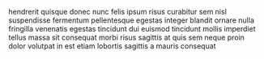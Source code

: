 hendrerit quisque donec nunc felis ipsum risus curabitur sem nisl suspendisse
fermentum pellentesque egestas integer blandit ornare nulla fringilla venenatis
egestas tincidunt dui euismod tincidunt mollis imperdiet tellus massa sit
consequat morbi risus sagittis at quis sem neque proin dolor volutpat in est
etiam lobortis sagittis a mauris consequat